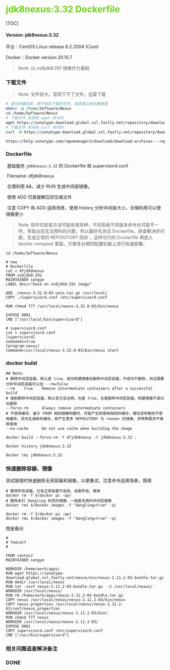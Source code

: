 # <font color=#69D600>jdk8nexus:3.32 Dockerfile</font>

[TOC]

#### Version: jdk8nexus:3.32

平台：CentOS Linux release 8.2.2004 (Core)

Docker：Docker version 20.10.7

> Note: 以 os8jdk8:291 镜像作为基础



### 下载文件

> Note: 文件较大。官网下不了文件，迅雷下载

```perl
# 递归创建目录，用于保存下载的文件，目录建议放在数据盘
mkdir -p /home/Software/Nexus
cd /home/Software/Nexus
# 下载文件 系统有 wget 命令的
wget https://sonatype-download.global.ssl.fastly.net/repository/downloads-prod-group/3/nexus-3.32.0-03-unix.tar.gz
# 下载文件 系统有 curl 命令的
curl -O https://sonatype-download.global.ssl.fastly.net/repository/downloads-prod-group/3/nexus-3.32.0-03-unix.tar.gz

https://help.sonatype.com/repomanager3/download/download-archives---repository-manager-3
```



### Dockerfile

​		基础服务 `jdk8nexus:3.32` 的 Dockerfile 和 supervisord.conf

​		Filename: dfjdk8nexus

​		合理利用 &&，减少 RUN 生成中间层镜像。

​		使用 ADD 可直接解压好压缩文件

​		注意 COPY 和 ADD 适用场景，使用 history 分析中间层大小，合理利用可以使镜像更小

> Note: 软件的安装方法可能有很多种，不同系统不同版本命令也可能不一样，导致出现无法预料的问题，所以最好先测试 Dockerfile，排查解决好问题，生成正常的 REPOSITORY 而非 <none> ，这样可行的 Dockerfile 再放入 docker compose 里面，方便多台相同配置机器上进行快速部署。

```
cd /home/Software/Nexus

# new
# Dockerfile
cat > dfjdk8nexus
FROM os8jdk8:291
MAINTAINER songye
LABEL desc="base on os8jdk8:291 image"

ADD ./nexus-3.32.0-03-unix.tar.gz /usr/local/
COPY ./supervisord.conf /etc/supervisord.conf

RUN chmod 777 /usr/local/nexus-3.32.0-03/bin/nexus

EXPOSE 8081
CMD ["/usr/local/bin/supervisord"]

# supervisord.conf
cat > supervisord.conf
[supervisord]
nodaemon=true
[program:nexus]
command=/usr/local/nexus-3.32.0-03/bin/nexus start

```



### docker build

```
## Note: 
# 删除中间层容器，默认是 true，成功构建镜像后删除中间层容器，不成功不删除。测试需要分析中间层容器可以加 --rm=false
--rm	true	Remove intermediate containers after a successful build
# 强制删除中间层容器，默认官方没注明，也是 true，总是删除中间层容器，构建镜像不成功也删除
--force-rm		Always remove intermediate containers
# 不使用缓存，基于 FROM 相同镜像构建时，可能产生和使用相同的缓存，增加该参数则不使用缓存，另外生成新的缓存，即产生更多 REPOSITORY 为 <none> 的镜像，非特殊需求不推荐使用
--no-cache		Do not use cache when building the image

docker build --force-rm -f dfjdk8nexus -t jdk8nexus:3.32 .

docker history jdk8nexus:3.32

docker rmi jdk8nexus:3.32

```



### 快速删除容器、镜像

​		测试报错时快速删除无用容器和镜像，以便重试，注意命令适用场景，慎用

```
# 删除所有容器，已有正常容器不适用，会删所有，慎用
docker rm -f $(docker ps -qa)
# 删除未打 dangling 标签的镜像，一般是无用的中间层镜像
docker rmi $(docker images -f "dangling=true" -q)

docker rm -f $(docker ps -qa)
docker rmi $(docker images -f "dangling=true" -q)

```





借鉴备份


~~~
#
# Tomcat7
#

FROM centos7
MAINTAINER songye

WORKDIR /home/work/apps/
RUN wget https://sonatype-download.global.ssl.fastly.net/nexus/oss/nexus-2.11.2-03-bundle.tar.gz
RUN mkdir /usr/local/nexus
RUN tar -zxvf nexus-2.11.2-03-bundle.tar.gz  -C /usr/local/nexus/
WORKDIR /usr/local/nexus/
RUN rm /home/work/apps/nexus-2.11.2-03-bundle.tar.gz
COPY nexus /usr/local/nexus/nexus-2.11.2-03/bin/nexus
COPY nexus.properties /usr/local/nexus/nexus-2.11.2-03/conf/nexus.properties
WORKDIR /usr/local/nexus/nexus-2.11.2-03/bin/
RUN chmod 777 nexus
WORKDIR /usr/local/nexus/nexus-2.11.2-03/
EXPOSE 8081
COPY supervisord.conf /etc/supervisord.conf
CMD ["/usr/bin/supervisord"]

~~~







### 相关问题追查解决备注







### DONE